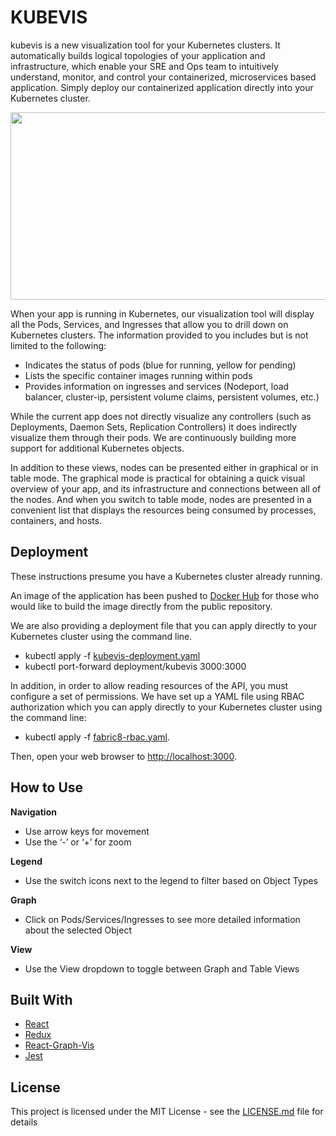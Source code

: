 # KUBEVIS

kubevis is a new visualization tool for your Kubernetes clusters. It automatically builds logical topologies of your application and infrastructure, which enable your SRE and Ops team to intuitively understand, monitor, and control your containerized, microservices based application. Simply deploy our containerized application directly into your Kubernetes cluster. 

<img src="https://github.com/kubevis/kubevis/blob/master/kubevis-preview.gif" width="600" height="300" />

When your app is running in Kubernetes, our visualization tool will display all the Pods, Services, and Ingresses that allow you to drill down on Kubernetes clusters. The information provided to you includes but is not limited to the following:

* Indicates the status of pods (blue for running, yellow for pending)
* Lists the specific container images running within pods
* Provides information on ingresses and services (Nodeport, load balancer, cluster-ip, persistent volume claims, persistent volumes, etc.)

While the current app does not directly visualize any controllers (such as Deployments, Daemon Sets, Replication Controllers) it does indirectly visualize them through their pods. We are continuously building more support for additional Kubernetes objects.

In addition to these views, nodes can be presented either in graphical or in table mode. The graphical mode is practical for obtaining a quick visual overview of your app, and its infrastructure and connections between all of the nodes. And when you switch to table mode, nodes are presented in a convenient list that displays the resources being consumed by processes, containers, and hosts.

## Deployment

These instructions presume you have a Kubernetes cluster already running. 

An image of the application has been pushed to [Docker Hub](https://hub.docker.com/r/elliotxkim/kubevis/tags/) for those who would like to build the image directly from the public repository. 

We are also providing a deployment file that you can apply directly to your Kubernetes cluster using the command line. 

* kubectl apply -f [kubevis-deployment.yaml](https://raw.githubusercontent.com/Mario-F/kubevis/master/kubevis-deployment.yaml)
* kubectl port-forward deployment/kubevis 3000:3000

In addition, in order to allow reading resources of the API, you must configure a set of permissions. We have set up a YAML file using RBAC authorization which you can apply directly to your Kubernetes cluster using the command line:
* kubectl apply -f [fabric8-rbac.yaml](https://raw.githubusercontent.com/Mario-F/kubevis/master/fabric8-rbac.yaml).

Then, open your web browser to [http://localhost:3000](http://localhost:3000).


## How to Use 

**Navigation**

* Use arrow keys for movement
* Use the ‘-’ or ‘+’ for zoom

**Legend**

* Use the switch icons next to the legend to filter based on Object Types

**Graph**

* Click on Pods/Services/Ingresses to see more detailed information about the selected Object

**View**

* Use the View dropdown to toggle between Graph and Table Views

## Built With
* [React](https://github.com/facebook/react) 
* [Redux](https://github.com/reduxjs/redux) 
* [React-Graph-Vis](https://github.com/crubier/react-graph-vis)
* [Jest](https://github.com/facebook/jest/)

## License

This project is licensed under the MIT License - see the [LICENSE.md](https://github.com/Mario-F/kubevis/blob/master/LICENSE) file for details
